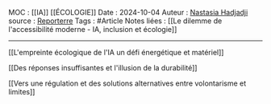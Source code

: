 MOC :  [[IA]] [[ÉCOLOGIE]]
Date : 2024-10-04
Auteur : [Nastasia Hadjadji](https://reporterre.net/Nastasia-Hadjadji)
source : [Reporterre](https://reporterre.net/L-insoutenable-cout-ecologique-du-boom-de-l-IA)
Tags : #Article
Notes liées :  [[Le dilemme de l'accessibilité moderne - IA, inclusion et écologie]]

---

[[L'empreinte écologique de l'IA  un défi énergétique et matériel]]

[[Des réponses insuffisantes et l'illusion de la durabilité]]

[[Vers une régulation et des solutions alternatives  entre volontarisme et limites]]